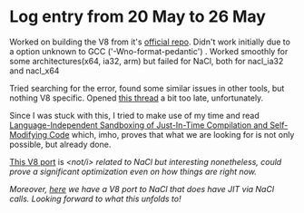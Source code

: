 # Log entry from 20 May to 26 May

Worked on building the V8 from it's [official repo](https://github.com/v8/v8-git-mirror). Didn't work initially due to a option unknown to GCC
('-Wno-format-pedantic') . Worked smoothly for some architectures(x64, ia32, arm) but failed for NaCl, both for nacl_ia32 and nacl_x64


Tried searching for the error, found some similar issues in other tools, but nothing V8 specific. Opened [this thread](https://groups.google.com/forum/#!topic/v8-users/OnvT2A5rxQE) a bit too late, unfortunately.


Since I was stuck with this, I tried to make use of my time and read [Language-Independent Sandboxing of Just-In-Time Compilation and Self-Modifying Code](http://static.googleusercontent.com/media/research.google.com/ro//pubs/archive/37204.pdf) which, imho, proves that what we are looking for is not only possible, but already done.

[This V8 port](https://github.com/p-march/v8-taint) is <i><not/i> related to NaCl but interesting nonetheless, could prove a significant optimization even on how things are right now.

Moreover, [here](https://github.com/p-march/nacl-v8) we have a V8 port to NaCl that does have JIT via NaCl calls. Looking forward to what this unfolds to!
